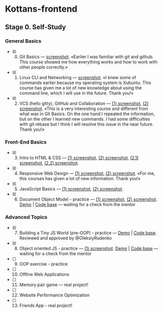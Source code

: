 # Kottans-frontend

## Stage 0. Self-Study

### General Basics
- [x] 0. Git Basics — <a href="https://raw.githubusercontent.com/alexdefender/kottans-frontend/master/git_basics/Screenshot_2018-12-08_06-42-22.png" target="_blank">screenshot</a>. «Earlier I was familiar with git and github. This course showed me how everything works and how to work with other people correctly.»
- [x] 1. Linux CLI and Networking — <a href="https://raw.githubusercontent.com/alexdefender/kottans-frontend/master/task_linux_cli/Screenshot_2018-12-09_08-18-23.png" target="_blank">screenshot</a>. «I knew some of commands earlier because my operating system is Xubuntu. This course has given me a lot of new knowledge about using the command line, which I will use in the future. Thank you!»
- [x] 2. VCS (hello gitty), GitHub and Collaboration — <a href="https://raw.githubusercontent.com/alexdefender/kottans-frontend/master/task_git_collaboration/Screenshot_2018-12-12_06-13-15.png" target="_blank">(1) screenshot</a>, <a href="https://raw.githubusercontent.com/alexdefender/kottans-frontend/master/task_git_collaboration/Screenshot_2018-12-14_06-32-37.png" target="_blank">(2) screenshot</a>. «This is a very interesting course and different from what was in Git Basics. On the one hand I repeated the information, but on the other I learned new commands. I had some difficulties with git rebase but I think I will resolve this issue in the near future. Thank you!»

### Front-End Basics
- [x] 3. Intro to HTML & CSS — <a href="https://raw.githubusercontent.com/alexdefender/kottans-frontend/master/task_html_css_intro/Screenshot_2018-12-15_10-27-14.png" target="_blank">(1) screenshot</a>, <a href="https://raw.githubusercontent.com/alexdefender/kottans-frontend/master/task_html_css_intro/Screenshot_2018-12-19_05-59-39.png" target="_blank">(2) screenshot</a>, <a href="https://raw.githubusercontent.com/alexdefender/kottans-frontend/master/task_html_css_intro/Screenshot_2018-12-19_06-00-24.png" target="_blank">(2.1) screenshot</a>, <a href="https://raw.githubusercontent.com/alexdefender/kottans-frontend/master/task_html_css_intro/Screenshot_2018-12-19_06-00-33.png" target="_blank">(2.2) screenshot</a>.
- [x] 4. Responsive Web Design — <a href="https://raw.githubusercontent.com/alexdefender/kottans-frontend/master/task_responsive_web_design/Screenshot_2018-12-21_06-35-50.png" target="_blank">(1) screenshot</a>, <a href="https://raw.githubusercontent.com/alexdefender/kottans-frontend/master/task_responsive_web_design/Screenshot_2018-12-22_05-06-59.png" target="_blank">(2) screenshot</a>. «For me, this courses has given a lot of new information. Thank you!»
- [x] 5. JavaScript Basics — <a href="https://raw.githubusercontent.com/alexdefender/kottans-frontend/master/task_js_basics/Screenshot_2018-12-25_05-44-17.png" target="_blank">(1) screenshot</a>, <a href="https://raw.githubusercontent.com/alexdefender/kottans-frontend/master/task_js_basics/Screenshot_2018-12-27_06-43-12.png" target="_blank">(2) screenshot</a>.
- [x] 6. Document Object Model - practice  — <a href="https://raw.githubusercontent.com/alexdefender/kottans-frontend/master/task_js_dom/Screenshot_2018-12-29_17-08-18.png" target="_blank">(1) screenshot</a>, <a href="https://raw.githubusercontent.com/alexdefender/kottans-frontend/master/task_js_dom/Screenshot_2018-12-30_13-03-52.png" target="_blank">(2) screenshot</a>. [Demo](https://alexdefender.github.io/js-dom-side-menu/) | [Code base](https://github.com/alexdefender/js-dom-side-menu) — waiting for a check from the mentor

### Advanced Topics
- [x] 7. Building a Tiny JS World (pre-OOP) - practice — [Demo](https://alexdefender.github.io/a-tiny-JS-world/) | [Code base](https://github.com/alexdefender/a-tiny-JS-world). Reviewed and approved by @OleksiyRudenko
- [x] 8. Object oriented JS - practice — [(1) screenshot](https://raw.githubusercontent.com/alexdefender/kottans-frontend/master/task_js_oop/Screenshot_2019-01-04_05-20-10.png). [Demo](https://alexdefender.github.io/frogger-arcade-game/) | [Code base](https://github.com/alexdefender/frogger-arcade-game) — waiting for a check from the mentor
- [ ] 9. OOP exercise - practice
- [ ] 10. Offline Web Applications
- [ ] 11. Memory pair game — real project!
- [ ] 12. Website Performance Optimization
- [ ] 13. Friends App - real project!
